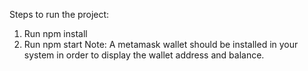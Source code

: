 Steps to run the project:
1. Run npm install
2. Run npm start
Note: A metamask wallet should be installed in your system in order to display the wallet address and balance.
